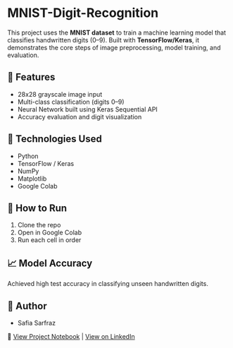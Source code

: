 # MNIST-Digit-Recognition
This project uses the **MNIST dataset** to train a machine learning model that classifies handwritten digits (0–9). Built with **TensorFlow/Keras**, it demonstrates the core steps of image preprocessing, model training, and evaluation.

## 📌 Features
- 28x28 grayscale image input
- Multi-class classification (digits 0–9)
- Neural Network built using Keras Sequential API
- Accuracy evaluation and digit visualization

## 🚀 Technologies Used
- Python
- TensorFlow / Keras
- NumPy
- Matplotlib
- Google Colab

## 📁 How to Run
1. Clone the repo
2. Open in Google Colab
3. Run each cell in order

## 📈 Model Accuracy
Achieved high test accuracy in classifying unseen handwritten digits.

## 📎 Author
- Safia Sarfraz

🔗 [View Project Notebook](insert-colab-link) | [View on LinkedIn](insert-linkedin-link)
